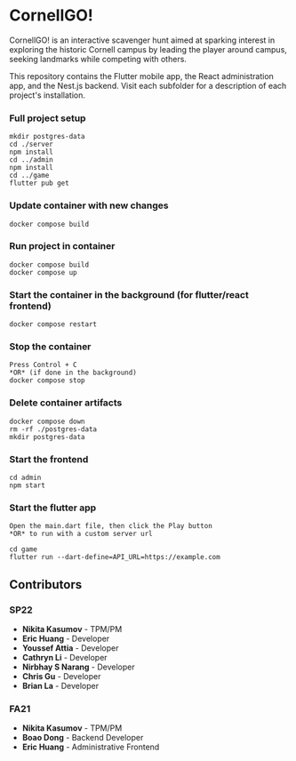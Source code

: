# CornellGO!

CornellGO! is an interactive scavenger hunt aimed at sparking interest in exploring the historic Cornell campus by leading the player around campus, seeking landmarks while competing with others.

This repository contains the Flutter mobile app, the React administration app, and the Nest.js backend. Visit each subfolder for a description of each project's installation.

### Full project setup

```
mkdir postgres-data
cd ./server
npm install
cd ../admin
npm install
cd ../game
flutter pub get
```

### Update container with new changes

```
docker compose build
```

### Run project in container

```
docker compose build
docker compose up
```

### Start the container in the background (for flutter/react frontend)

```
docker compose restart
```

### Stop the container

```
Press Control + C
*OR* (if done in the background)
docker compose stop
```

### Delete container artifacts

```
docker compose down
rm -rf ./postgres-data
mkdir postgres-data
```

### Start the frontend

```
cd admin
npm start
```

### Start the flutter app

```
Open the main.dart file, then click the Play button
*OR* to run with a custom server url

cd game
flutter run --dart-define=API_URL=https://example.com
```

## Contributors

### SP22

- **Nikita Kasumov** - TPM/PM
- **Eric Huang** - Developer
- **Youssef Attia** - Developer
- **Cathryn Li** - Developer
- **Nirbhay S Narang** - Developer
- **Chris Gu** - Developer
- **Brian La** - Developer

### FA21

- **Nikita Kasumov** - TPM/PM
- **Boao Dong** - Backend Developer
- **Eric Huang** - Administrative Frontend
